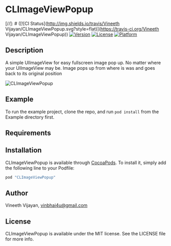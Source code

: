 # CLImageViewPopup

[//]: # ([![CI Status](http://img.shields.io/travis/Vineeth Vijayan/CLImageViewPopup.svg?style=flat)](https://travis-ci.org/Vineeth Vijayan/CLImageViewPopup))
[![Version](https://img.shields.io/cocoapods/v/CLImageViewPopup.svg?style=flat)](http://cocoapods.org/pods/CLImageViewPopup)
[![License](https://img.shields.io/cocoapods/l/CLImageViewPopup.svg?style=flat)](http://cocoapods.org/pods/CLImageViewPopup)
[![Platform](https://img.shields.io/cocoapods/p/CLImageViewPopup.svg?style=flat)](http://cocoapods.org/pods/CLImageViewPopup)

## Description

A simple UIImageView for easy fullscreen image pop up. No matter where your UIImageView may be.
Image pops up from where is was and goes back to its original position

<img src="https://github.com/vinbhai4u/CLImageViewPopup/blob/master/CLImagePopUp.gif" alt="CLImageViewPopup" align="Center" />

## Example

To run the example project, clone the repo, and run `pod install` from the Example directory first.

## Requirements

## Installation

CLImageViewPopup is available through [CocoaPods](http://cocoapods.org). To install
it, simply add the following line to your Podfile:

```ruby
pod "CLImageViewPopup"
```

## Author

Vineeth Vijayan, vinbhai4u@gmail.com

## License

CLImageViewPopup is available under the MIT license. See the LICENSE file for more info.
